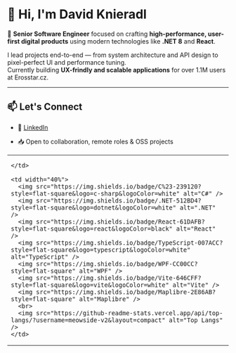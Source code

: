 <!-- Banner or header image (optional) -->
<!-- ![Banner](https://your-custom-image-link.com) -->

# 👋 Hi, I'm David Knieradl


<table border="0">
  <tr>
    <td width="60%">
      
    </td>
  
    <td width="40%">
      <img src="https://img.shields.io/badge/C%23-239120?style=flat-square&logo=c-sharp&logoColor=white" alt="C#" />
      <img src="https://img.shields.io/badge/.NET-512BD4?style=flat-square&logo=dotnet&logoColor=white" alt=".NET" />  
      <img src="https://img.shields.io/badge/React-61DAFB?style=flat-square&logo=react&logoColor=black" alt="React" />
      <img src="https://img.shields.io/badge/TypeScript-007ACC?style=flat-square&logo=typescript&logoColor=white" alt="TypeScript" />
      <img src="https://img.shields.io/badge/WPF-CC00CC?style=flat-square" alt="WPF" />
      <img src="https://img.shields.io/badge/Vite-646CFF?style=flat-square&logo=vite&logoColor=white" alt="Vite" />
      <img src="https://img.shields.io/badge/Maplibre-2E86AB?style=flat-square" alt="Maplibre" />
      <br>
      <img src="https://github-readme-stats.vercel.app/api/top-langs/?username=meowside-v2&layout=compact" alt="Top Langs" />
    </td>
  </tr>
</div>




🎯 **Senior Software Engineer** focused on crafting **high-performance, user-first digital products** using modern technologies like **.NET 8** and **React**.

I lead projects end-to-end — from system architecture and API design to pixel-perfect UI and performance tuning.  
Currently building **UX-frindly and scalable applications** for over 1.1M users at Erosstar.cz.

<!--
<picture>
  <source
    srcset="https://github-readme-stats.vercel.app/api?username=meowside-v2&show_icons=true&theme=dark&include_all_commits=true"
    media="(prefers-color-scheme: dark)"
  />
  <source
    srcset="https://github-readme-stats.vercel.app/api?username=meowside-v2&show_icons=true&include_all_commits=true"
    media="(prefers-color-scheme: light), (prefers-color-scheme: no-preference)"
  />
  <img src="https://github-readme-stats.vercel.app/api?username=meowside-v2&show_icons=true&include_all_commits=true" />
</picture>
-->


---

## 📫 Let's Connect

- 💼 [LinkedIn](https://www.linkedin.com/in/david-knieradl)
<!-- - 🌍 [Portfolio](https://your-personal-site.com) *(optional)* -->
- 📥 Open to collaboration, remote roles & OSS projects


<!--
**meowside-v2/meowside-v2** is a ✨ _special_ ✨ repository because its `README.md` (this file) appears on your GitHub profile.

Here are some ideas to get you started:

- 🔭 I’m currently working on ...
- 🌱 I’m currently learning ...
- 👯 I’m looking to collaborate on ...
- 🤔 I’m looking for help with ...
- 💬 Ask me about ...
- 📫 How to reach me: ...
- 😄 Pronouns: ...
- ⚡ Fun fact: ...
-->
